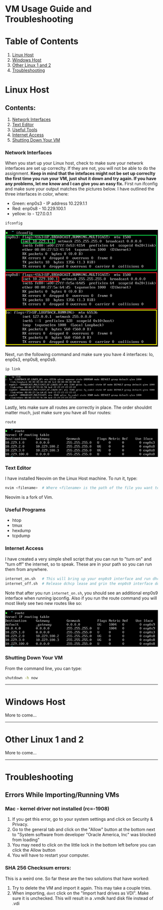 # VM Usage Guide and Troubleshooting

# Table of Contents

1. [Linux Host](#linux-host)
2. [Windows Host](#windows-host)
3. [Other Linux 1 and 2](#other-linux-1-and-2)
3. [Troubleshooting](#troubleshooting)


# Linux Host

## Contents:
1. [Network Interfaces](#network-interfaces)
2. [Text Editor](#text-editor)
3. [Useful Tools](#useful-tools)
4. [Internet Access](#internet-access)
5. [Shutting Down Your VM](#shutting-down-your-vm)

### Network Interfaces

When you start up your Linux host, check to make sure your network interfaces are set up correclty. If they are not, you will not be able to do the assignment. **Keep in mind that the intefaces might not be set up correclty the first time you run your VM, just shut it down and try again. If you have any problems, let me know and I can give you an easy fix.** First run ifconfig and make sure your output matches the pictures below. I have outlined the three interfaces in color, where:
* Green: enp0s3 - IP address 10.229.1.1
* Red: enp0s8 - 10.229.100.1
* yellow: lo - 127.0.0.1

```sh
ifconfig
```

![](Images/IfConfig.PNG)

Next, run the following command and make sure you have 4 interfaces: lo, enp0s3, enp0s8, enp0s9.

```sh
ip link
```

![Ip Link](Images/IpLink.PNG)  

Lastly, lets make sure all routes are correctly in place. The order shouldnt matter much, just make sure you have all four routes:

```sh
route
```

![route output](Images/route.PNG)


### Text Editor

I have installed Neovim on the Linux Host machine. To run it, type:

```sh
nvim <filename>  # Where <filename> is the path of the file you want to create/edit
```

Neovim is a fork of Vim. 

### Useful Programs

* htop
* tmux
* hexdump
* tcpdump

### Internet Access

I have created a very simple shell script that you can run to "turn on" and "turn off" the internet, so to speak. These are in your path so you can run them from anywhere.

```sh
internet_on.sh   # This will bring up your enp0s9 interface and run dhcpd for an IP address
internet_off.sh  # Release dchcp lease and grin the enp0s9 interface down
```

Note that after you run `internet_on.sh`, you should see an additional enp0s9 interface when running ipconfig. Also if you run the route command you will most likely see two new routes like so: 

![](Images/route_internet_on.PNG)  

### Shutting Down Your VM

From the command line, you can type:

```sh
shutdown -h now
```

---

# Windows Host

More to come...

---

# Other Linux 1 and 2

More to come...

---

# Troubleshooting

## Errors While Importing/Running VMs

### Mac - kernel driver not installed (rc=-1908)

1. If you get this error, go to your system settings and click on Security & Privacy.
2. Go to the general tab and click on the "Allow" button at the bottom next to "System software from developer "Oracle America, Inc" was blocked from loading"
3. You may need to click on the little lock in the bottom left before you can click the Allow button
4. You will have to restart your computer.

### SHA 256 Checksum errors:

This is a weird one. So far these are the two solutions that have worked:
1. Try to delete the VM and import it again. This may take a couple tries.
2. When importing, `dont` click on the "Import hard drives as VDI". Make sure it is unchecked. This will result in a .vmdk hard disk file instead of .vdi


